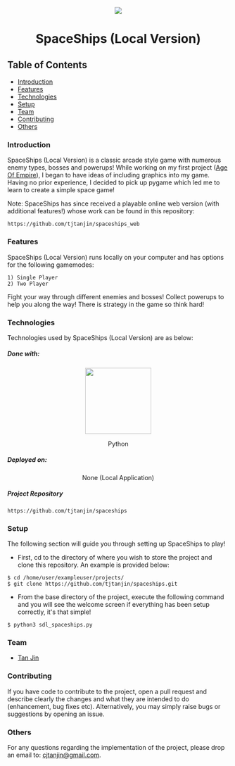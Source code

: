 <p align="center">
  <img src="https://i.imgur.com/WmWW4pJ.png" />
  <h1 align="center">SpaceShips (Local Version)</h1>
</p>

## Table of Contents
* [Introduction](#introduction)
* [Features](#features)
* [Technologies](#technologies)
* [Setup](#setup)
* [Team](#team)
* [Contributing](#contributing)
* [Others](#others)

### Introduction
SpaceShips (Local Version) is a classic arcade style game with numerous enemy types, bosses and powerups! While working on my first project ([Age Of Empire](https://github.com/tjtanjin/age_of_empire)), I began to have ideas of including graphics into my game. Having no prior experience, I decided to pick up pygame which led me to learn to create a simple space game!

Note: SpaceShips has since received a playable online web version (with additional features!) whose work can be found in this repository:
```
https://github.com/tjtanjin/spaceships_web
```

### Features
SpaceShips (Local Version) runs locally on your computer and has options for the following gamemodes:
```
1) Single Player
2) Two Player
```
Fight your way through different enemies and bosses! Collect powerups to help you along the way! There is strategy in the game so think hard!

### Technologies
Technologies used by SpaceShips (Local Version) are as below:
##### Done with:

<p align="center">
  <img height="150" width="150" src="https://logos-download.com/wp-content/uploads/2016/10/Python_logo_icon.png"/>
</p>
<p align="center">
Python
</p>

##### Deployed on:
<p align="center">
None (Local Application)
</p>

##### Project Repository
```
https://github.com/tjtanjin/spaceships
```

### Setup
The following section will guide you through setting up SpaceShips to play!
* First, cd to the directory of where you wish to store the project and clone this repository. An example is provided below:
```
$ cd /home/user/exampleuser/projects/
$ git clone https://github.com/tjtanjin/spaceships.git
```
* From the base directory of the project, execute the following command and you will see the welcome screen if everything has been setup correctly, it's that simple!
```
$ python3 sdl_spaceships.py
```

### Team
* [Tan Jin](https://github.com/tjtanjin)

### Contributing
If you have code to contribute to the project, open a pull request and describe clearly the changes and what they are intended to do (enhancement, bug fixes etc). Alternatively, you may simply raise bugs or suggestions by opening an issue.

### Others
For any questions regarding the implementation of the project, please drop an email to: cjtanjin@gmail.com.